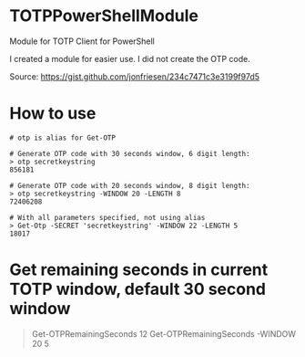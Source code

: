 # TOTPPowerShellModule
Module for TOTP Client for PowerShell

I created a module for easier use. I did not create the OTP code.

Source: https://gist.github.com/jonfriesen/234c7471c3e3199f97d5

# How to use
```posh
# otp is alias for Get-OTP

# Generate OTP code with 30 seconds window, 6 digit length:
> otp secretkeystring
856181

# Generate OTP code with 20 seconds window, 8 digit length:
> otp secretkeystring -WINDOW 20 -LENGTH 8
72406208

# With all parameters specified, not using alias
> Get-Otp -SECRET 'secretkeystring' -WINDOW 22 -LENGTH 5
18017
```
# Get remaining seconds in current TOTP window, default 30 second window
> Get-OTPRemainingSeconds
12
> Get-OTPRemainingSeconds -WINDOW 20
5
